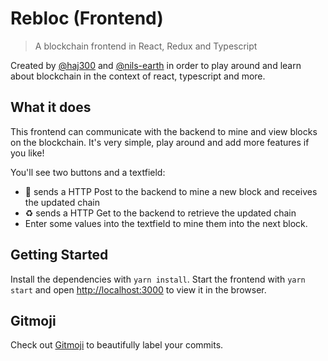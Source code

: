 # Rebloc (Frontend)
> A blockchain frontend in React, Redux and Typescript

Created by [@haj300](https://github.com/haj300) and [@nils-earth](https://github.com/nils-earth) in order to play around and learn about blockchain in the context of react, typescript and more.

## What it does
This frontend can communicate with the backend to mine and view blocks on the blockchain. It's very simple, play around and add more features if you like!

You'll see two buttons and a textfield:
- 💎 sends a HTTP Post to the backend to mine a new block and receives the updated chain
- ♻️ sends a HTTP Get to the backend to retrieve the updated chain
- Enter some values into the textfield to mine them into the next block.

## Getting Started
Install the dependencies with `yarn install`.
Start the frontend with `yarn start` and open [http://localhost:3000](http://localhost:3000) to view it in the browser.

## Gitmoji
Check out [Gitmoji](https://gitmoji.dev/) to beautifully label your commits.
